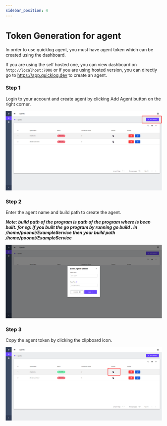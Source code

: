 ```yaml
---
sidebar_position: 4
---
```


# Token Generation for agent

In order to use quicklog agent, you must have agent token which can be created using the dashboard.

If you are using the self hosted one, you can view dashboard on `http://localhost:7000` or if you are using hosted version, you can directly go to https://app.quicklog.dev to create an agent.

### Step 1

Login to your account and create agent by clicking Add Agent button on the right corner.

![create agent button](../assets/add-agent-button.png)

### Step 2
Enter the agent name and build path to create the agent.

***Note: build path of the program is path of the program where is been built. for eg: if you built the go program by running go build . in /home/poonai/ExampleService then your build path /home/poonai/ExampleService***

![Agent popup](../assets/add-agent-popup.png)

### Step 3 

Copy the agent token by clicking the clipboard icon.

![agent-secret-copy](../assets/agent-secret-copy.png)
